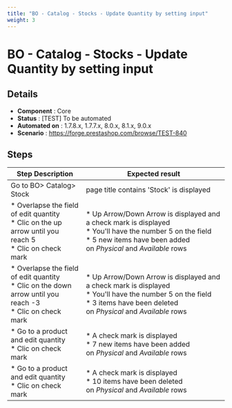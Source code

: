 ```yaml
---
title: "BO - Catalog - Stocks - Update Quantity by setting input"
weight: 3
---
```


# BO - Catalog - Stocks - Update Quantity by setting input
## Details
* **Component** : Core
* **Status** : [TEST] To be automated
* **Automated on** : 1.7.8.x, 1.7.7.x, 8.0.x, 8.1.x, 9.0.x
* **Scenario** : https://forge.prestashop.com/browse/TEST-840

## Steps
| Step Description | Expected result |
| ----- | ----- |
| Go to BO> Catalog> Stock | page title contains 'Stock' is displayed |
| * Overlapse the field of edit quantity <br> * Clic on the up arrow until you reach 5<br> * Clic on check mark | * Up Arrow/Down Arrow is displayed and a check mark is displayed <br> * You'll have the number 5 on the field <br> * 5 new items have been added on *Physical* and *Available* rows |
| * Overlapse the field of edit quantity <br> * Clic on the down arrow until you reach -3<br> * Clic on check mark | * Up Arrow/Down Arrow is displayed and a check mark is displayed <br> * You'll have the number 5 on the field <br> * 3 items have been deleted on *Physical* and *Available* rows |
| * Go to a product and edit quantity<br> * Clic on check mark | * A check mark is displayed<br> * 7 new items have been added on *Physical* and *Available* rows |
| * Go to a product and edit quantity<br> * Clic on check mark | * A check mark is displayed<br> * 10 items have been deleted on *Physical* and *Available* rows |

